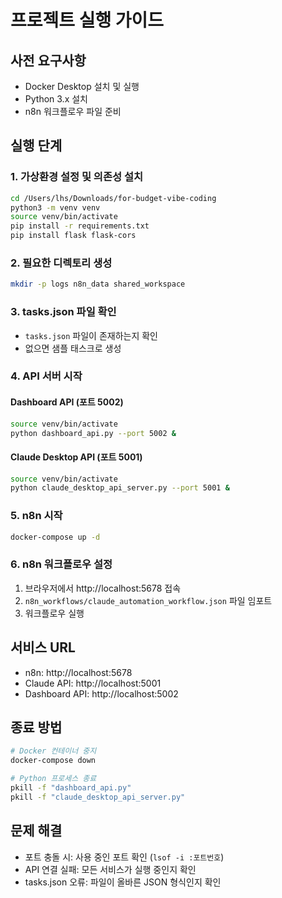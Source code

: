# 프로젝트 실행 가이드

## 사전 요구사항
- Docker Desktop 설치 및 실행
- Python 3.x 설치
- n8n 워크플로우 파일 준비

## 실행 단계

### 1. 가상환경 설정 및 의존성 설치
```bash
cd /Users/lhs/Downloads/for-budget-vibe-coding
python3 -m venv venv
source venv/bin/activate
pip install -r requirements.txt
pip install flask flask-cors
```

### 2. 필요한 디렉토리 생성
```bash
mkdir -p logs n8n_data shared_workspace
```

### 3. tasks.json 파일 확인
- `tasks.json` 파일이 존재하는지 확인
- 없으면 샘플 태스크로 생성

### 4. API 서버 시작

#### Dashboard API (포트 5002)
```bash
source venv/bin/activate
python dashboard_api.py --port 5002 &
```

#### Claude Desktop API (포트 5001)
```bash
source venv/bin/activate
python claude_desktop_api_server.py --port 5001 &
```

### 5. n8n 시작
```bash
docker-compose up -d
```

### 6. n8n 워크플로우 설정
1. 브라우저에서 http://localhost:5678 접속
2. `n8n_workflows/claude_automation_workflow.json` 파일 임포트
3. 워크플로우 실행

## 서비스 URL
- n8n: http://localhost:5678
- Claude API: http://localhost:5001
- Dashboard API: http://localhost:5002

## 종료 방법
```bash
# Docker 컨테이너 중지
docker-compose down

# Python 프로세스 종료
pkill -f "dashboard_api.py"
pkill -f "claude_desktop_api_server.py"
```

## 문제 해결
- 포트 충돌 시: 사용 중인 포트 확인 (`lsof -i :포트번호`)
- API 연결 실패: 모든 서비스가 실행 중인지 확인
- tasks.json 오류: 파일이 올바른 JSON 형식인지 확인